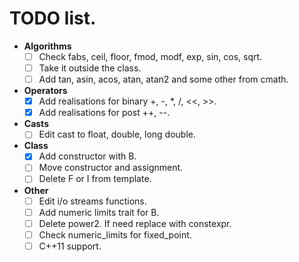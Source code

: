 # TODO list.

* **Algorithms**
    * [ ] Check fabs, ceil, floor, fmod, modf, exp, sin, cos, sqrt.
    * [ ] Take it outside the class.
    * [ ] Add tan, asin, acos, atan, atan2 and some other from cmath.
* **Operators**
    * [x] Add realisations for binary +, -, *, /, <<, >>.
    * [x] Add realisations for post ++, --.
* **Casts**
    * [ ] Edit cast to float, double, long double.
* **Class**
    * [x] Add constructor with B.
    * [ ] Move constructor and assignment.
    * [ ] Delete F or I from template.
* **Other**
    * [ ] Edit i/o streams functions.
    * [ ] Add numeric limits trait for B.
    * [ ] Delete power2. If need replace with constexpr.
    * [ ] Check numeric_limits for fixed_point.
    * [ ] C++11 support.
